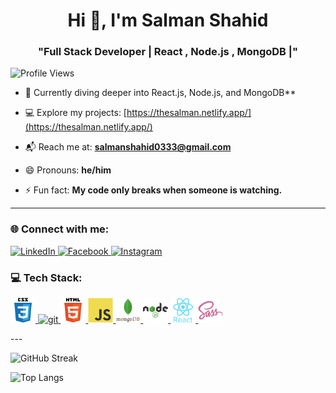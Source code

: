 <h1 align="center">Hi 👋, I'm Salman Shahid</h1>
<h3 align="center">"Full Stack Developer | React , Node.js , MongoDB |"</h3>

<p align="left"> 
  <img src="https://komarev.com/ghpvc/?username=salmanshahid5&label=Profile%20views&color=0e75b6&style=flat" alt="Profile Views" /> 
</p>

- 🌱 Currently diving deeper into React.js, Node.js, and MongoDB**

- 💻 Explore my projects: [https://thesalman.netlify.app/](https://thesalman.netlify.app/)

- 📬 Reach me at: **salmanshahid0333@gmail.com**

- 😄 Pronouns: **he/him**

- ⚡ Fun fact: **My code only breaks when someone is watching.**

---

### 🌐 Connect with me:
<p align="left">
  <a href="https://linkedin.com/in/salman-shahid-907812296" target="_blank">
    <img src="https://raw.githubusercontent.com/rahuldkjain/github-profile-readme-generator/master/src/images/icons/Social/linked-in-alt.svg" alt="LinkedIn" height="30" width="40" />
  </a>
  <a href="https://fb.com/hunain.raza.3344" target="_blank">
    <img src="https://raw.githubusercontent.com/rahuldkjain/github-profile-readme-generator/master/src/images/icons/Social/facebook.svg" alt="Facebook" height="30" width="40" />
  </a>
  <a href="https://instagram.com/salman_._shahid" target="_blank">
    <img src="https://raw.githubusercontent.com/rahuldkjain/github-profile-readme-generator/master/src/images/icons/Social/instagram.svg" alt="Instagram" height="30" width="40" />
  </a>
</p>

### 💻 Tech Stack:
<p align="left"> <a href="https://www.w3schools.com/css/" target="_blank" rel="noreferrer"> <img src="https://raw.githubusercontent.com/devicons/devicon/master/icons/css3/css3-original-wordmark.svg" alt="css3" width="40" height="40"/> </a> <a href="https://git-scm.com/" target="_blank" rel="noreferrer"> <img src="https://www.vectorlogo.zone/logos/git-scm/git-scm-icon.svg" alt="git" width="40" height="40"/> </a> <a href="https://www.w3.org/html/" target="_blank" rel="noreferrer"> <img src="https://raw.githubusercontent.com/devicons/devicon/master/icons/html5/html5-original-wordmark.svg" alt="html5" width="40" height="40"/> </a> <a href="https://developer.mozilla.org/en-US/docs/Web/JavaScript" target="_blank" rel="noreferrer"> <img src="https://raw.githubusercontent.com/devicons/devicon/master/icons/javascript/javascript-original.svg" alt="javascript" width="40" height="40"/> </a> <a href="https://www.mongodb.com/" target="_blank" rel="noreferrer"> <img src="https://raw.githubusercontent.com/devicons/devicon/master/icons/mongodb/mongodb-original-wordmark.svg" alt="mongodb" width="40" height="40"/> </a> <a href="https://nodejs.org" target="_blank" rel="noreferrer"> <img src="https://raw.githubusercontent.com/devicons/devicon/master/icons/nodejs/nodejs-original-wordmark.svg" alt="nodejs" width="40" height="40"/> </a> <a href="https://reactjs.org/" target="_blank" rel="noreferrer"> <img src="https://raw.githubusercontent.com/devicons/devicon/master/icons/react/react-original-wordmark.svg" alt="react" width="40" height="40"/> </a> <a href="https://sass-lang.com" target="_blank" rel="noreferrer"> <img src="https://raw.githubusercontent.com/devicons/devicon/master/icons/sass/sass-original.svg" alt="sass" width="40" height="40"/> </a> </p>
---

![GitHub Streak](https://github-readme-streak-stats.herokuapp.com/?user=salmanshahid5&theme=dark&hide_border=false)<br/>

![Top Langs](https://github-readme-stats.vercel.app/api/top-langs/?username=salmanshahid5&theme=dark&hide_border=false&include_all_commits=false&count_private=false&layout=compact)
